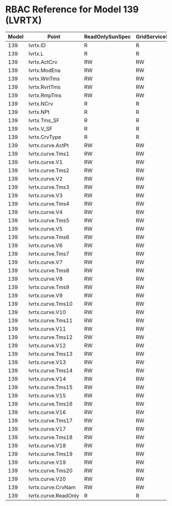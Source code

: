 # RBAC Reference for Model 139 (LVRTX)

| Model | Point | ReadOnlySunSpec | GridServiceSunSpec | NetworkAdministratorSunSpec | SuperAdministratorSpec | 
|-------|-------|------------------|---------------------|------------------|--------------------|
| 139 | lvrtx.ID | R | R | R | R |
| 139 | lvrtx.L | R | R | R | R |
| 139 | lvrtx.ActCrv | RW | RW | RW | RW |
| 139 | lvrtx.ModEna | RW | RW | RW | RW |
| 139 | lvrtx.WinTms | RW | RW | RW | RW |
| 139 | lvrtx.RvrtTms | RW | RW | RW | RW |
| 139 | lvrtx.RmpTms | RW | RW | RW | RW |
| 139 | lvrtx.NCrv | R | R | R | R |
| 139 | lvrtx.NPt | R | R | R | R |
| 139 | lvrtx.Tms_SF | R | R | R | R |
| 139 | lvrtx.V_SF | R | R | R | R |
| 139 | lvrtx.CrvType | R | R | R | R |
| 139 | lvrtx.curve.ActPt | RW | RW | RW | RW |
| 139 | lvrtx.curve.Tms1 | RW | RW | RW | RW |
| 139 | lvrtx.curve.V1 | RW | RW | RW | RW |
| 139 | lvrtx.curve.Tms2 | RW | RW | RW | RW |
| 139 | lvrtx.curve.V2 | RW | RW | RW | RW |
| 139 | lvrtx.curve.Tms3 | RW | RW | RW | RW |
| 139 | lvrtx.curve.V3 | RW | RW | RW | RW |
| 139 | lvrtx.curve.Tms4 | RW | RW | RW | RW |
| 139 | lvrtx.curve.V4 | RW | RW | RW | RW |
| 139 | lvrtx.curve.Tms5 | RW | RW | RW | RW |
| 139 | lvrtx.curve.V5 | RW | RW | RW | RW |
| 139 | lvrtx.curve.Tms6 | RW | RW | RW | RW |
| 139 | lvrtx.curve.V6 | RW | RW | RW | RW |
| 139 | lvrtx.curve.Tms7 | RW | RW | RW | RW |
| 139 | lvrtx.curve.V7 | RW | RW | RW | RW |
| 139 | lvrtx.curve.Tms8 | RW | RW | RW | RW |
| 139 | lvrtx.curve.V8 | RW | RW | RW | RW |
| 139 | lvrtx.curve.Tms9 | RW | RW | RW | RW |
| 139 | lvrtx.curve.V9 | RW | RW | RW | RW |
| 139 | lvrtx.curve.Tms10 | RW | RW | RW | RW |
| 139 | lvrtx.curve.V10 | RW | RW | RW | RW |
| 139 | lvrtx.curve.Tms11 | RW | RW | RW | RW |
| 139 | lvrtx.curve.V11 | RW | RW | RW | RW |
| 139 | lvrtx.curve.Tms12 | RW | RW | RW | RW |
| 139 | lvrtx.curve.V12 | RW | RW | RW | RW |
| 139 | lvrtx.curve.Tms13 | RW | RW | RW | RW |
| 139 | lvrtx.curve.V13 | RW | RW | RW | RW |
| 139 | lvrtx.curve.Tms14 | RW | RW | RW | RW |
| 139 | lvrtx.curve.V14 | RW | RW | RW | RW |
| 139 | lvrtx.curve.Tms15 | RW | RW | RW | RW |
| 139 | lvrtx.curve.V15 | RW | RW | RW | RW |
| 139 | lvrtx.curve.Tms16 | RW | RW | RW | RW |
| 139 | lvrtx.curve.V16 | RW | RW | RW | RW |
| 139 | lvrtx.curve.Tms17 | RW | RW | RW | RW |
| 139 | lvrtx.curve.V17 | RW | RW | RW | RW |
| 139 | lvrtx.curve.Tms18 | RW | RW | RW | RW |
| 139 | lvrtx.curve.V18 | RW | RW | RW | RW |
| 139 | lvrtx.curve.Tms19 | RW | RW | RW | RW |
| 139 | lvrtx.curve.V19 | RW | RW | RW | RW |
| 139 | lvrtx.curve.Tms20 | RW | RW | RW | RW |
| 139 | lvrtx.curve.V20 | RW | RW | RW | RW |
| 139 | lvrtx.curve.CrvNam | RW | RW | RW | RW |
| 139 | lvrtx.curve.ReadOnly | R | R | R | R |
